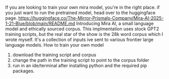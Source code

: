 If you are looking to train your own mira model, you're in the right place. if you just want to run the pretrained model, head over to the huggingface page. https://huggingface.co/The-Mirror-Prismals-Company/Mira-AI-2025-1-21-Blue/blob/main/README.md
Introducing Mira AI, a small language model and ethically sourced corpus. This implmentation uses stock GPT2 training scripts, but the real star of the show is the 28k word corpus which I wrote myself. It's a collection of inputs ive sent to various frontier large language models.
How to train your own model
1. download the training script and corpus
2. change the path in the training script to point to the corpus folder
3. run in an ide/terminal after installing python and the required pip packages.
